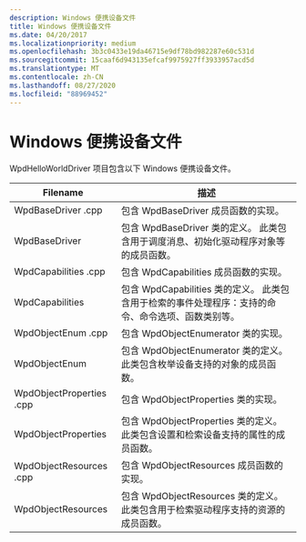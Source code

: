 ```yaml
---
description: Windows 便携设备文件
title: Windows 便携设备文件
ms.date: 04/20/2017
ms.localizationpriority: medium
ms.openlocfilehash: 3b3c0433e19da46715e9df78bd982287e60c531d
ms.sourcegitcommit: 15caaf6d943135efcaf9975927ff3933957acd5d
ms.translationtype: MT
ms.contentlocale: zh-CN
ms.lasthandoff: 08/27/2020
ms.locfileid: "88969452"
---
```

# <a name="the-windows-portable-devices-files"></a>Windows 便携设备文件


WpdHelloWorldDriver 项目包含以下 Windows 便携设备文件。

| Filename                | 描述                                                                                                                                                                        |
|-------------------------|------------------------------------------------------------------------------------------------------------------------------------------------------------------------------------|
| WpdBaseDriver .cpp       | 包含 WpdBaseDriver 成员函数的实现。                                                                                                                  |
| WpdBaseDriver         | 包含 WpdBaseDriver 类的定义。 此类包含用于调度消息、初始化驱动程序对象等的成员函数。                     |
| WpdCapabilities .cpp     | 包含 WpdCapabilities 成员函数的实现。                                                                                                                |
| WpdCapabilities       | 包含 WpdCapabilities 类的定义。 此类包含用于检索的事件处理程序：支持的命令、命令选项、函数类别等。 |
| WpdObjectEnum .cpp       | 包含 WpdObjectEnumerator 类的实现。                                                                                                                       |
| WpdObjectEnum         | 包含 WpdObjectEnumerator 类的定义。 此类包含枚举设备支持的对象的成员函数。                                |
| WpdObjectProperties .cpp | 包含 WpdObjectProperties 类的实现。                                                                                                                       |
| WpdObjectProperties   | 包含 WpdObjectProperties 类的定义。 此类包含设置和检索设备支持的属性的成员函数。                      |
| WpdObjectResources .cpp  | 包含 WpdObjectResources 成员函数的实现。                                                                                                             |
| WpdObjectResources    | 包含 WpdObjectResources 类的定义。 此类包含用于检索驱动程序支持的资源的成员函数。                              |

 

 

 




